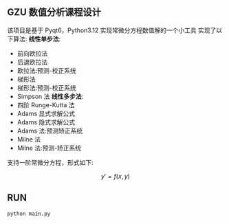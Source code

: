 ## GZU 数值分析课程设计

该项目是基于 Pyqt6，Python3.12 实现常微分方程数值解的一个小工具
实现了以下算法:
**线性单步法**:

- 前向欧拉法
- 后退欧拉法
- 欧拉法:预测-校正系统
- 梯形法
- 梯形法:预测-校正系统
- Simpson 法
  **线性多步法**:
- 四阶 Runge-Kutta 法
- Adams 显式求解公式
- Adams 隐式求解公式
- Adams 法:预测矫正系统
- Milne 法
- Milne 法:预测-矫正系统

支持一阶常微分方程，形式如下:

$$
y' = f(x,y)
$$

## RUN

```bash
python main.py
```
